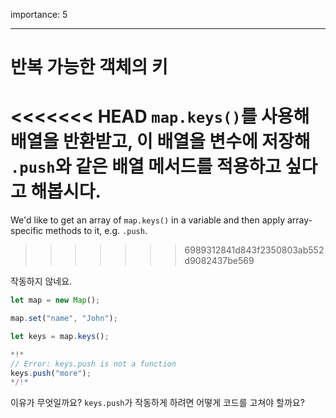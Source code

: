 importance: 5

---

# 반복 가능한 객체의 키

<<<<<<< HEAD
`map.keys()`를 사용해 배열을 반환받고, 이 배열을 변수에 저장해 `.push`와 같은 배열 메서드를 적용하고 싶다고 해봅시다.
=======
We'd like to get an array of `map.keys()` in a variable and then apply array-specific methods to it, e.g. `.push`.
>>>>>>> 6989312841d843f2350803ab552d9082437be569

작동하지 않네요.

```js run
let map = new Map();

map.set("name", "John");

let keys = map.keys();

*!*
// Error: keys.push is not a function
keys.push("more");
*/!*
```

이유가 무엇일까요? `keys.push`가 작동하게 하려면 어떻게 코드를 고쳐야 할까요?
